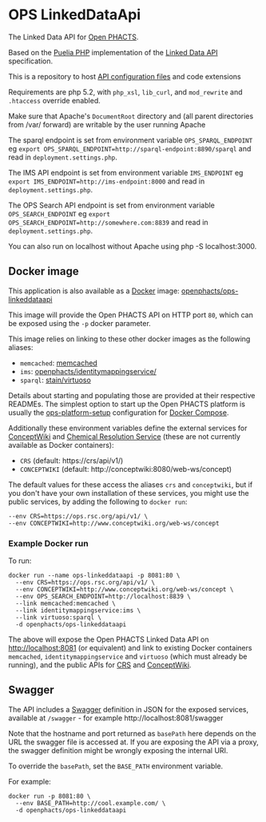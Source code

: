 # OPS LinkedDataApi

The Linked Data API for [Open PHACTS](http://www.openphacts.org/).

Based on the [Puelia PHP](https://code.google.com/p/puelia-php/) implementation
of the [Linked Data API](https://github.com/UKGovLD/linked-data-api/blob/wiki/Specification.md) specification.

This is a repository to host [API configuration files](api-config-files/)
 and code extensions

Requirements are php 5.2, with `php_xsl`, `lib_curl`, and `mod_rewrite` and `.htaccess` override enabled.

Make sure that Apache's `DocumentRoot` directory and (all parent directories from /var/ forward) are writable by the user running Apache

The sparql endpoint is set from environment variable `OPS_SPARQL_ENDPOINT` eg `export OPS_SPARQL_ENDPOINT=http://sparql-endpoint:8890/sparql` and read in `deployment.settings.php`.

The IMS API endpoint is set from environment variable `IMS_ENDPOINT` eg `export IMS_ENDPOINT=http://ims-endpoint:8000` and read in `deployment.settings.php`.

The OPS Search API endpoint is set from environment variable `OPS_SEARCH_ENDPOINT` eg `export OPS_SEARCH_ENDPOINT=http://somewhere.com:8839` and read in `deployment.settings.php`.

You can also run on localhost without Apache using php -S localhost:3000.

## Docker image

This application is also available as a [Docker](https://www.docker.com/) image:
[openphacts/ops-linkeddataapi](https://registry.hub.docker.com/u/openphacts/ops-linkeddataapi/)

This image will provide the Open PHACTS API on HTTP port `80`, which can be exposed
using the `-p` docker parameter.

This image relies on linking to these other docker images as the following aliases:

 * `memcached`: [memcached](https://hub.docker.com/_/memcached/)
 * `ims`: [openphacts/identitymappingservice/](https://hub.docker.com/r/openphacts/identitymappingservice/)
 * `sparql`: [stain/virtuoso](https://hub.docker.com/r/stain/virtuoso/)

Details about starting and populating those are provided at their respective READMEs.
The simplest option to start up the Open PHACTS platform is usually the
[ops-platform-setup](https://github.com/openphacts/ops-platform-setup/tree/master/docker) configuration for [Docker Compose](https://docs.docker.com/compose/).

Additionally these environment variables define the external services for
[ConceptWiki](http://conceptwiki.org/) and
[Chemical Resolution Service](https://ops.rsc.org/) (these are not
currently available as Docker containers):

 * `CRS` (default: https://crs/api/v1/)
 * `CONCEPTWIKI` (default: http://conceptwiki:8080/web-ws/concept)

The default values for these access the aliases `crs` and `conceptwiki`, but
if you don't have your own installation of these services, you might use the
public services, by adding the following to `docker run`:

    --env CRS=https://ops.rsc.org/api/v1/ \
    --env CONCEPTWIKI=http://www.conceptwiki.org/web-ws/concept


### Example Docker run

To run:

    docker run --name ops-linkeddataapi -p 8081:80 \
      --env CRS=https://ops.rsc.org/api/v1/ \
      --env CONCEPTWIKI=http://www.conceptwiki.org/web-ws/concept \
      --env OPS_SEARCH_ENDPOINT=http://localhost:8839 \
      --link memcached:memcached \
      --link identitymappingservice:ims \
      --link virtuoso:sparql \
      -d openphacts/ops-linkeddataapi

The above will expose the Open PHACTS Linked Data API on
[http://localhost:8081](http://localhost:8081) (or equivalent)
and link to existing Docker containers `memcached`, `identitymappingservice`
and `virtuoso` (which must already be running), and the
public APIs for [CRS](https://ops.rsc.org/) and
[ConceptWiki](http://www.conceptwiki.org/).

## Swagger

The API includes a [Swagger](http://swagger.io/) definition in JSON
for the exposed services, available at `/swagger` - for example
http://localhost:8081/swagger

Note that the hostname and port returned as `basePath` here
depends on the URL the swagger file is accessed at. If you are
exposing the API via a proxy, the swagger definition might be
wrongly exposing the internal URI.

To override the `basePath`, set the `BASE_PATH` environment variable.

For example:

    docker run -p 8081:80 \
      --env BASE_PATH=http://cool.example.com/ \
      -d openphacts/ops-linkeddataapi
